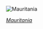 
![Mauritania](https://www.gstatic.com/prettyearth/assets/full/6378.jpg)

*[Mauritania](https://www.google.com/maps/@20.453694,-13.228833,14z/data=!3m1!1e3)*
